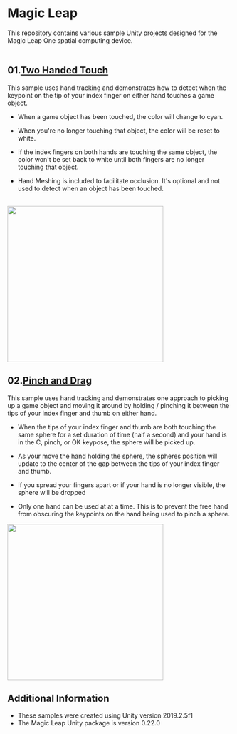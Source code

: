 # Magic Leap
This repository contains various sample Unity projects designed for the Magic Leap One spatial computing device.
<br />
<br />

## 01.[Two Handed Touch](https://github.com/torynfarr/magic-leap/tree/master/Samples/01.two-handed-touch)

This sample uses hand tracking and demonstrates how to detect when the keypoint on the tip of your index finger on either hand touches a game object. 

- When a game object has been touched, the color will change to cyan.

- When you're no longer touching that object, the color will be reset to white. 

- If the index fingers on both hands are touching the same object, the color won't be set back to white until both fingers are no longer touching that object.

- Hand Meshing is included to facilitate occlusion. It's optional and not used to detect when an object has been touched.
<br />
<img src="https://github.com/torynfarr/magic-leap/blob/master/docs/images/twohandedtouch.gif" width="350">
<br />

## 02.[Pinch and Drag](https://github.com/torynfarr/magic-leap/tree/master/Samples/02.pinch-and-drag)
 
This sample uses hand tracking and demonstrates one approach to picking up a game object and moving it around by holding / pinching it between the tips of your index finger and thumb on either hand.

- When the tips of your index finger and thumb are both touching the same sphere for a set duration of time (half a second) and your hand is in the C, pinch, or OK keypose, the sphere will be picked up.

- As your move the hand holding the sphere, the spheres position will update to the center of the gap between the tips of your index finger and thumb.

- If you spread your fingers apart or if your hand is no longer visible, the sphere will be dropped

- Only one hand can be used at at a time. This is to prevent the free hand from obscuring the keypoints on the hand being used to pinch a sphere.
<img src="https://github.com/torynfarr/magic-leap/blob/master/docs/images/pinchanddrag.gif" width="350">
<br />

## Additional Information

- These samples were created using Unity version 2019.2.5f1
- The Magic Leap Unity package is version 0.22.0